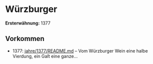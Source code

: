 # Würzburger

**Ersterwähnung:** 1377

## Vorkommen
- 1377: [jahre/1377/README.md](../jahre/1377/README.md) – Vom Würzburger Wein
eine halbe Vierdung, ein Gaſt eine ganze...
